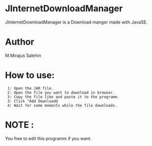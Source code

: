 # JInternetDownloadManager
JInternetDownloadManager is a Download manger made with JavaSE.
# Author 
 M.Mirajus Salehin
# How to use: 
     1: Open the JAR file.
     2: Open the file you want to download in browser.
     3: Copy the file like and paste it to the programm.
     3: Click "Add Download@
     4: Wait for some moments while the file downloads.
# NOTE : 
 You free to edit this programm if you want.
